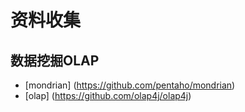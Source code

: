# 资料收集

## 数据挖掘OLAP

- [mondrian] (https://github.com/pentaho/mondrian)
- [olap] (https://github.com/olap4j/olap4j)
